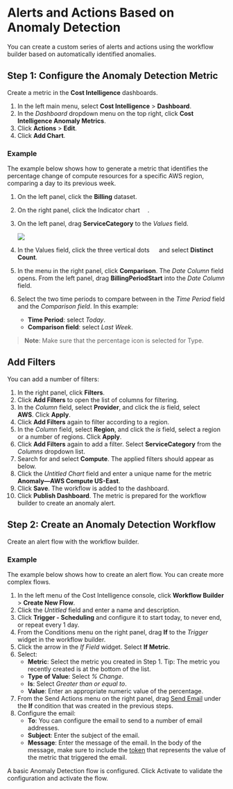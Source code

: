 <meta name="robots" content="noindex">

# Alerts and Actions Based on Anomaly Detection

You can create a custom series of alerts and actions using the workflow builder based on automatically identified anomalies. 

## Step 1: Configure the Anomaly Detection Metric 

Create a metric in the **Cost Intelligence** dashboards.

1. In the left main menu, select **Cost Intelligence** > **Dashboard**.
2. In the <i>Dashboard</i> dropdown menu on the top right, click **Cost Intelligence Anomaly Metrics**.
3. Click **Actions** > **Edit**.
4. Click **Add Chart**. 

### Example

The example below shows how to generate a metric that identifies the percentage change of compute resources for a specific AWS region, comparing a day to its previous week. 

1. On the left panel, click the **Billing** dataset.
2. On the right panel, click the Indicator chart <img height="14px" src="https://github.com/user-attachments/assets/b2800812-13f5-424e-a8be-087e44d7d372">.
3. On the left panel, drag **ServiceCategory** to the <i>Values</i> field.

   ![](https://github.com/user-attachments/assets/72f9cbc4-1b49-4182-9125-e8f4111b9bf8)

4. In the Values field, click the three vertical dots <img height="14px" src="https://github.com/user-attachments/assets/cf60d1a9-347a-4dab-96f5-959531152fb5"> and select **Distinct Count**.
5. In the menu in the right panel, click **Comparison**. The <i>Date Column</i> field opens. From the left panel, drag **BillingPeriodStart** into the <i>Date Column</i> field.
6. Select the two time periods to compare between in the <i>Time Period</i> field and the <i>Comparison field</i>. In this example:
    * **Time Period**: select <i>Today</i>.
    * **Comparison field**: select <i>Last Week</i>.

  
  > **Note**: Make sure that the percentage icon is selected for Type. 

## Add Filters

You can add a number of filters:

1. In the right panel, click **Filters**.
2. Click **Add Filters** to open the list of columns for filtering.
3. In the <i>Column</i> field, select **Provider**, and click the <i>is</i> field, select **AWS**. Click **Apply**.
4. Click **Add Filters** again to filter according to a region.
5. In the <i>Column</i> field, select **Region**, and click the <i>is</i> field, select a region or a number of regions. Click **Apply**.
6. Click **Add Filters** again to add a filter. Select **ServiceCategory** from the <i>Columns</i> dropdown list.
7. Search for and select **Compute**. The applied filters should appear as below.
8. Click the <i>Untitled Chart</i> field and enter a unique name for the metric **Anomaly—AWS Compute US-East**.
9. Click **Save**. The workflow is added to the dashboard.
10. Click **Publish Dashboard**. The metric is prepared for the workflow builder to create an anomaly alert.

## Step 2: Create an Anomaly Detection Workflow 

Create an alert flow with the workflow builder.

### Example 

The example below shows how to create an alert flow. You can create more complex flows.

1. In the left menu of the Cost Intelligence console, click **Workflow Builder** > **Create New Flow**.
2. Click the <i>Untitled</i> field and enter a name and description.
3. Click **Trigger - Scheduling** and configure it to start today, to never end, or repeat every 1 day.
4. From the Conditions menu on the right panel, drag **If** to the <i>Trigger</i> widget in the workflow builder.
5. Click the arrow in the <i>If Field</i> widget. Select **If Metric**.
6. Select:
    * **Metric**: Select the metric you created in Step 1. Tip: The metric you recently created is at the bottom of the list.
    * **Type of Value**: Select <i>% Change</i>.
    * **Is**: Select <i>Greater than or equal to</i>.
    * **Value**: Enter an appropriate numeric value of the percentage.
7. From the Send Actions menu on the right panel, drag [Send Email](cost-intelligence/tutorials/workflow-builder/configuring-and-sending-emails) under the **If** condition that was created in the previous steps.
8. Configure the email:
    * **To**: You can configure the email to send to a number of email addresses.
    * **Subject**: Enter the subject of the email.
    * **Message**: Enter the message of the email. In the body of the message, make sure to include the [token](cost-intelligence/tutorials/workflow-builder/?id=tokens) that represents the value of the metric that triggered the email. 

A basic Anomaly Detection flow is configured. Click Activate to validate the configuration and activate the flow. 
